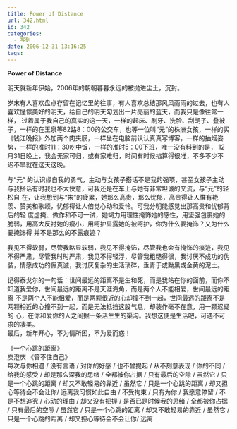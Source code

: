 ```yaml
---
title: Power of Distance
url: 342.html
id: 342
categories:
  - 写到
date: 2006-12-31 13:16:25
tags:
---
```


**Power of Distance**

  
明天就新年伊始，2006年的朝朝暮暮永远的被抛进尘土，沉封。  
  
岁末有人喜欢盘点存留在记忆里的往事，有人喜欢总结那风风雨雨的过去，也有人喜欢憧憬美好的明天，给自己的明天勾划出一片亮丽的蓝天，而我只是像往常一样， 过着属于我自己的真实的这一天，一样的起床、刷牙、洗脸、刮胡子、叠被子，一样的在玉泉等82路8：00的公交车，也等一位叫“元”的株洲女孩，一样的买 《钱江晚报》外加两个肉夹膜，一样坐在电脑前认认真真写博客，一样的抽烟姿势，一样的准时11：30吃中饭，一样的准时5：00下班，唯一没有料到的是， 12月31日晚上，我会无家可归，或有家难归，时间有时候掐算得很准，不多不少不迟不早就在这天这晚。  
  
与“元” 的认识缘自我的勇气，主动与女孩子搭话不是我的强项，甚至女孩子主动与我搭话有时我也不大快意，可我还是在车上与她有非常坦诚的交流，与“元”的轻松自 在，让我想到与“朱”的疲累，她那么高贵，那么忧郁，高贵得让人惟有艳羡、赞美和歌颂，忧郁得让人倍觉心动和爱怜。可我分明能感觉出那高贵和忧郁背后的轻 度虚掩、做作和不可一试，她竭力用理性掩饰她的感性，用坚强包裹她的脆弱，用高大反衬她的瘦小，用呵护显露她的被呵护，你为什么要掩饰？又为什么要掩饰得 并不是那么的不露痕迹？  
  
我见不得软弱，尽管我略显软弱，我见不得掩饰，尽管我也会有掩饰的痕迹，我见不得严肃，尽管我时时严肃，我见不得轻浮，尽管我粗糙得很，我讨厌不成功的伪装，情愿成功的假真诚，我讨厌复杂的生活琐碎，垂青于或黝黑或金黄的泥土。  
  
记得泰戈尔的一句话：世间最远的距离不是生和死，而是我站在你的面前，而你不知道我爱你，世间最远的距离不是天涯海角，而是两个人不能相爱，世间最远的距离 不是两个人不能相爱，而是两颗很近的心却撞不到一起，世间最远的距离不是两颗相近的心撞不到一起，而是无法抵挡这股气息，却装作毫不在意，用一颗迟疑的 心，在你和爱你的人之间掘一条活生生的渠沟。我想这便是生活吧，可遇不可求的凄美。  
最后，新年开心，不为情所困，不为爱而惑！  
  
  
《一个心跳的距离》  
庾澄庆 《管不住自己》  
每次与你相遇 / 没有言语 / 对你的好感 / 也不曾提起 / 从不刻意表现 / 你的不同 / 给我的感受 / 却是那么深我的思绪 / 全都被你占据 / 只有最后的空隙 / 虽然它 / 只是一个心跳的距离 / 却又不敢轻易的靠近 / 虽然它 / 只是一个心跳的距离 / 却又担心等待会不会让你/ 远离我习惯如此自由 / 不受拘束 / 只有为你 / 我愿意停留 / 不是不想追究 / 心动的理由 / 却又没有把握 / 是否已是时候我的思绪 / 全都被你占据 / 只有最后的空隙 / 虽然它 / 只是一个心跳的距离 / 却又不敢轻易的靠近 / 虽然它 / 只是一个心跳的距离 / 却又担心等待会不会让你/ 远离